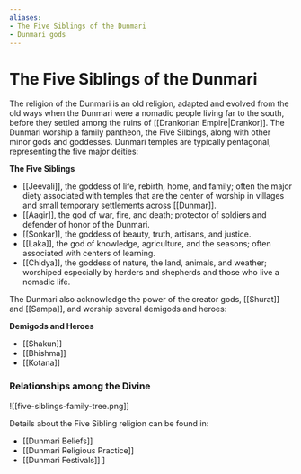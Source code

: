 ```yaml
---
aliases:
- The Five Siblings of the Dunmari
- Dunmari gods
---
```

# The Five Siblings of the Dunmari

The religion of the Dunmari is an old religion, adapted and evolved from the old ways when the Dunmari were a nomadic people living far to the south, before they settled among the ruins of [[Drankorian Empire|Drankor]]. The Dunmari worship a family pantheon, the Five Silbings, along with other minor gods and goddesses. Dunmari temples are typically pentagonal, representing the five major deities:

**The Five Siblings**
- [[Jeevali]], the goddess of life, rebirth, home, and family; often the major diety associated with temples that are the center of worship in villages and small temporary settlements across [[Dunmar]].
- [[Aagir]], the god of war, fire, and death; protector of soldiers and defender of honor of the Dunmari. 
- [[Sonkar]], the goddess of beauty, truth, artisans, and justice. 
- [[Laka]], the god of knowledge, agriculture, and the seasons; often associated with centers of learning.
- [[Chidya]], the goddess of nature, the land, animals, and weather; worshiped especially by herders and shepherds and those who live a nomadic life.

The Dunmari also acknowledge the power of the creator gods, [[Shurat]] and [[Sampa]], and worship several demigods and heroes:

**Demigods and Heroes**
- [[Shakun]]
- [[Bhishma]]
- [[Kotana]]

### Relationships among the Divine

![[five-siblings-family-tree.png]]

Details about the Five Sibling religion can be found in:
- [[Dunmari Beliefs]]
- [[Dunmari Religious Practice]]
- [[Dunmari Festivals]]
]